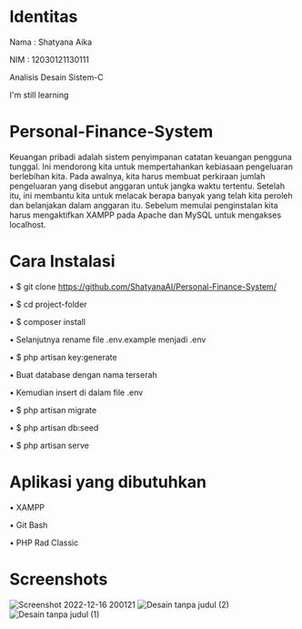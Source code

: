 # Identitas
Nama  : Shatyana Aika 

NIM   : 12030121130111

Analisis Desain Sistem-C

I'm still learning

# Personal-Finance-System
Keuangan pribadi adalah sistem penyimpanan catatan keuangan pengguna tunggal. Ini mendorong kita untuk mempertahankan kebiasaan pengeluaran berlebihan kita. Pada awalnya, kita harus membuat perkiraan jumlah pengeluaran yang disebut anggaran untuk jangka waktu tertentu. Setelah itu, ini membantu kita untuk melacak berapa banyak yang telah kita peroleh dan belanjakan dalam anggaran itu.
Sebelum memulai penginstalan kita harus mengaktifkan XAMPP pada Apache dan MySQL untuk mengakses localhost.


# Cara Instalasi

•	$ git clone https://github.com/ShatyanaAI/Personal-Finance-System/

•	$ cd project-folder

•	$ composer install

•	Selanjutnya rename file .env.example menjadi .env

•	$ php artisan key:generate

•	Buat database dengan nama terserah 

•	Kemudian insert di dalam file .env 

•	$ php artisan migrate

•	$ php artisan db:seed

•	$ php artisan serve


# Aplikasi yang dibutuhkan

•	XAMPP

•	Git Bash

•	PHP Rad Classic


# Screenshots

![Screenshot 2022-12-16 200121](https://user-images.githubusercontent.com/119637481/208301101-51eed599-b109-4382-b063-ea2105bb5298.jpg)
![Desain tanpa judul (2)](https://user-images.githubusercontent.com/119637481/208301108-08a63cf9-ec6e-4dca-95b7-e137abbdee4b.png)
![Desain tanpa judul (1)](https://user-images.githubusercontent.com/119637481/208301112-c818c044-8693-4db5-b0ed-4f69a1f866b5.png)
